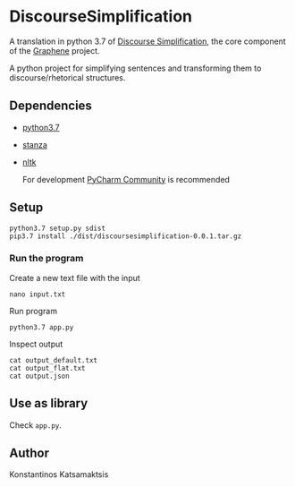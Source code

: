# DiscourseSimplification

A translation in python 3.7 of [Discourse Simplification](https://github.com/Lambda-3/DiscourseSimplification), the core component of the [Graphene](https://github.com/Lambda-3/Graphene) project.

A python project for simplifying sentences and transforming them to discourse/rhetorical structures.

## Dependencies
  - [python3.7](https://www.python.org/)
  - [stanza](https://github.com/stanfordnlp/stanza)
  - [nltk](https://www.nltk.org/)

    For development [PyCharm Community](https://www.jetbrains.com/pycharm/) is recommended

## Setup

    python3.7 setup.py sdist
    pip3.7 install ./dist/discoursesimplification-0.0.1.tar.gz


### Run the program
Create a new text file with the input

    nano input.txt
     
Run program

    python3.7 app.py
    
Inspect output

    cat output_default.txt
    cat output_flat.txt
    cat output.json

## Use as library
Check `app.py`. 
    
   
## Author
Konstantinos Katsamaktsis
